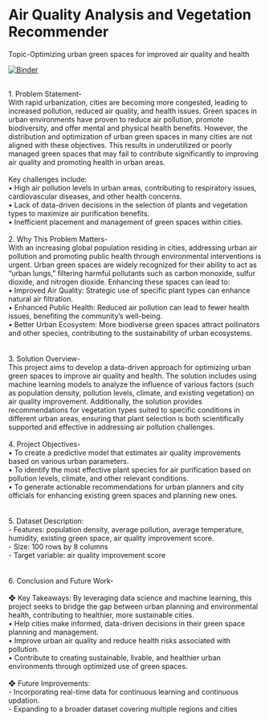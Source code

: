 # Air Quality Analysis and Vegetation Recommender
Topic-Optimizing urban green spaces for improved air quality and health

[![Binder](https://mybinder.org/badge_logo.svg)](https://mybinder.org/v2/gh/Priyanshi-Tyagi25/Air-Quality-Analysis-and-Vegetation-Recommender/main?labpath=Air%20Quality%20Analysis%20and%20Vegetation%20Recommender.ipynb)

<br>
1. Problem Statement- <br>
        With rapid urbanization, cities are becoming more congested, leading to increased pollution, 
        reduced air quality, and health issues. Green spaces in urban environments have proven to 
        reduce air pollution, promote biodiversity, and offer mental and physical health benefits. 
        However, the distribution and optimization of urban green spaces in many cities are not 
        aligned with these objectives. This results in underutilized or poorly managed green spaces 
        that may fail to contribute significantly to improving air quality and promoting health in 
        urban areas. <br><br>
   Key challenges include: <br>
        • High air pollution levels in urban areas, contributing to respiratory issues, 
          cardiovascular diseases, and other health concerns.<br> 
        • Lack of data-driven decisions in the selection of plants and vegetation types to 
          maximize air purification benefits.<br>
        • Inefficient placement and management of green spaces within cities.<br>
<br>
2. Why This Problem Matters- <br> 
        With an increasing global population residing in cities, addressing urban air pollution and 
        promoting public health through environmental interventions is urgent. Urban green spaces 
        are widely recognized for their ability to act as “urban lungs,” filtering harmful pollutants 
        such as carbon monoxide, sulfur dioxide, and nitrogen dioxide. Enhancing these spaces can 
        lead to:<br> 
           • Improved Air Quality: Strategic use of specific plant types can enhance natural air 
             filtration.<br> 
           • Enhanced Public Health: Reduced air pollution can lead to fewer health issues, 
             benefiting the community’s well-being.<br> 
           • Better Urban Ecosystem: More biodiverse green spaces attract pollinators and other 
             species, contributing to the sustainability of urban ecosystems.<br>
<br>
<br>
3. Solution Overview- <br>
        This project aims to develop a data-driven approach for optimizing urban green spaces to 
        improve air quality and health. The solution includes using machine learning models to 
        analyze the influence of various factors (such as population density, pollution levels, climate, 
        and existing vegetation) on air quality improvement. Additionally, the solution provides 
        recommendations for vegetation types suited to specific conditions in different urban areas, 
        ensuring that plant selection is both scientifically supported and effective in addressing air 
        pollution challenges.
<br>
<br>
4. Project Objectives- <br> 
       • To create a predictive model that estimates air quality improvements based on 
         various urban parameters.<br> 
       • To identify the most effective plant species for air purification based on pollution 
         levels, climate, and other relevant conditions.<br> 
       • To generate actionable recommendations for urban planners and city officials for 
         enhancing existing green spaces and planning new ones.<br>
<br>
<br>
5. Dataset Description:<br> 
- Features: population density, average pollution, average temperature, humidity, 
existing green space, air quality improvement score.<br> 
- Size: 100 rows by 8 columns<br> 
- Target variable: air quality improvement score<br>
<br>
<br>
6. Conclusion and Future Work-<br><br> 
❖ Key Takeaways: By leveraging data science and machine learning, this project seeks to 
bridge the gap between urban planning and environmental health, contributing to 
healthier, more sustainable cities.<br> 
• Help cities make informed, data-driven decisions in their green space planning and 
management.<br> 
• Improve urban air quality and reduce health risks associated with pollution.<br> 
• Contribute to creating sustainable, livable, and healthier urban environments 
through optimized use of green spaces.<br><br> 
❖ Future Improvements:<br>
- Incorporating real-time data for continuous learning and continuous updation.<br>
- Expanding to a broader dataset covering multiple regions and cities<br>
  



         
